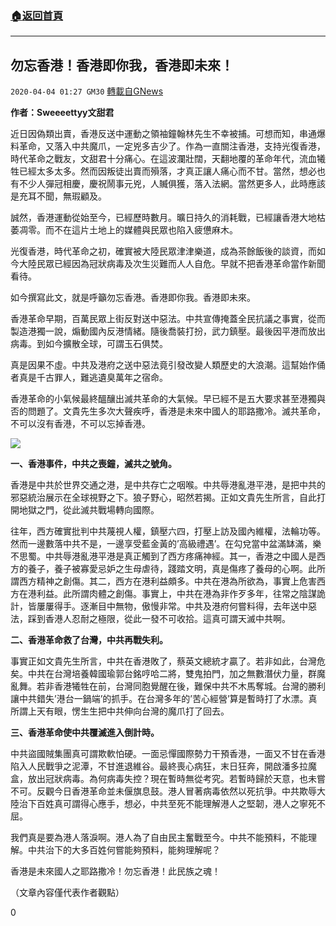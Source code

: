 ###  [:house:返回首頁](https://github.com/ourhimalayas/txt)
---

## 勿忘香港！香港即你我，香港即未來！
`2020-04-04 01:27 GM30` [轉載自GNews](https://gnews.org/zh-hant/161626/)

**作者：Sweeeettyy文甜君**

近日因偽類出賣，香港反送中運動之領袖鐘翰林先生不幸被捕。可想而知，串通爆料革命，又落入中共魔爪，一定兇多吉少了。作為一直關注香港，支持光復香港，時代革命之戰友，文甜君十分痛心。在這波瀾壯闊，天翻地覆的革命年代，流血犧牲已經太多太多。然而因叛徒出賣而殞落，才真正讓人痛心而不甘。當然，想必也有不少人彈冠相慶，慶祝鬧事元兇，人贓俱獲，落入法網。當然更多人，此時應該是充耳不聞，無瑕顧及。

誠然，香港運動從始至今，已經歷時數月。曠日持久的消耗戰，已經讓香港大地枯萎凋零。而不在這片土地上的媒體與民眾也陷入疲憊麻木。

光復香港，時代革命之初，確實被大陸民眾津津樂道，成為茶餘飯後的談資，而如今大陸民眾已經因為冠狀病毒及次生災難而人人自危。早就不把香港革命當作新聞看待。

如今撰寫此文，就是呼籲勿忘香港。香港即你我。香港即未來。

香港革命早期，百萬民眾上街反對送中惡法。中共宣傳掩蓋全民抗議之事實，從而製造港獨一說，煽動國內反港情緒。隨後喬裝打扮，武力鎮壓。最後因平港而放出病毒。到如今擴散全球，可謂玉石俱焚。

真是因果不虛。中共及港府之送中惡法竟引發改變人類歷史的大浪潮。這幫始作俑者真是千古罪人，難逃遺臭萬年之宿命。

香港革命的小氣候最終醞釀出滅共革命的大氣候。早已經不是五大要求甚至港獨與否的問題了。文貴先生多次大聲疾呼，香港是未來中國人的耶路撒冷。滅共革命，不可以沒有香港，不可以忘掉香港。

![](https://s3-ap-northeast-1.amazonaws.com/news.guo.offload.media/wp-content/uploads/2020/04/04012335/dfghj.jpg)

**一、香港事件，中共之喪鐘，滅共之號角。**

香港是中共於世界交通之港，是中共存亡之咽喉。中共辱港亂港平港，是把中共的邪惡統治展示在全球視野之下。狼子野心，昭然若揭。正如文貴先生所言，自此打開地獄之門，從此滅共戰場轉向國際。

往年，西方確實批判中共蔑視人權，鎮壓六四，打壓上訪及國內維權，法輪功等。然而一邊數落中共不是，一邊享受藍金黃的’高級禮遇’。在勾兌當中盆滿缽滿，樂不思蜀。中共辱港亂港平港是真正觸到了西方疼痛神經。其一，香港之中國人是西方的養子，養子被寡愛忌妒之生母虐待，踐踏文明，真是傷疼了養母的心啊。此所謂西方精神之創傷。其二，西方在港利益頗多。中共在港為所欲為，事實上危害西方在港利益。此所謂肉體之創傷。事實上，中共在港為非作歹多年，往常之陰謀詭計，皆屢屢得手。逐漸目中無物，傲慢非常。中共及港府何嘗料得，去年送中惡法，踩到香港人忍耐之極限，從此一發不可收拾。這真可謂天滅中共啊。

**二、香港革命救了台灣，中共再戰失利。**

事實正如文貴先生所言，中共在香港敗了，蔡英文總統才贏了。若非如此，台灣危矣。中共在台灣培養韓國瑜郭台銘哼哈二將，雙鬼拍門，加之無數潛伏力量，群魔亂舞。若非香港犧牲在前，台灣同胞覺醒在後，難保中共不木馬奪城。台灣的勝利讓中共錯失’港台一鍋端’的抓手。在台灣多年的’苦心經營’算是暫時打了水漂。真所謂上天有眼，愣生生把中共伸向台灣的魔爪打了回去。

**三、香港革命使中共覆滅進入倒計時。**

中共盜國賊集團真可謂欺軟怕硬。一面忌憚國際勢力干預香港，一面又不甘在香港陷入人民戰爭之泥潭，不甘進退維谷。最終喪心病狂，末日狂奔，開啟潘多拉魔盒，放出冠狀病毒。為何病毒失控？現在暫時無從考究。若暫時歸於天意，也未嘗不可。反觀今日香港革命並未偃旗息鼓。港人冒著病毒依然以死抗爭。中共欺辱大陸治下百姓真可謂得心應手，想必，中共至死不能理解港人之堅韌，港人之寧死不屈。

我們真是要為港人落淚啊。港人為了自由民主奮戰至今。中共不能預料，不能理解。中共治下的大多百姓何嘗能夠預料，能夠理解呢？

香港是未來國人之耶路撒冷！勿忘香港！此民族之魂！

（文章內容僅代表作者觀點）

0
